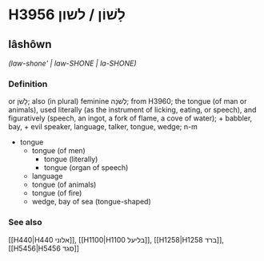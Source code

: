 # H3956 לָשׁוֹן / לשון

## lâshôwn

_(law-shone' | law-SHONE | la-SHONE)_

### Definition

or לָשֹׁן; also (in plural) feminine לְשֹׁנָה; from H3960; the tongue (of man or animals), used literally (as the instrument of licking, eating, or speech), and figuratively (speech, an ingot, a fork of flame, a cove of water); + babbler, bay, + evil speaker, language, talker, tongue, wedge; n-m

- tongue
  - tongue (of men)
    - tongue (literally)
    - tongue (organ of speech)
  - language
  - tongue (of animals)
  - tongue (of fire)
  - wedge, bay of sea (tongue-shaped)

### See also

[[H440|H440 אלוני]], [[H1100|H1100 בליעל]], [[H1258|H1258 ברד]], [[H5456|H5456 סגד]]
